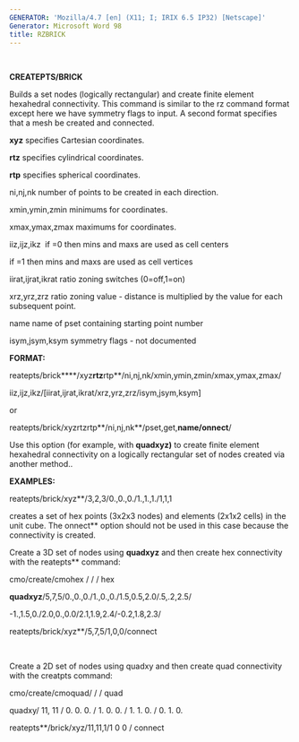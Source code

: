 ```yaml
---
GENERATOR: 'Mozilla/4.7 [en] (X11; I; IRIX 6.5 IP32) [Netscape]'
Generator: Microsoft Word 98
title: RZBRICK
---
```


 

 **CREATEPTS/BRICK**

Builds a set nodes (logically rectangular) and create finite element
hexahedral connectivity. This command is similar to the rz command
format except here we have symmetry flags to input. A second format
specifies that a mesh be created and connected.

**xyz** specifies Cartesian coordinates.

**rtz** specifies cylindrical coordinates.

**rtp** specifies spherical coordinates.

ni,nj,nk number of points to be created in each direction.

xmin,ymin,zmin minimums for coordinates.

xmax,ymax,zmax maximums for coordinates.

iiz,ijz,ikz  if =0 then mins and maxs are used as cell centers

if =1 then mins and maxs are used as cell vertices

iirat,ijrat,ikrat ratio zoning switches (0=off,1=on)

xrz,yrz,zrz ratio zoning value - distance is multiplied by the value for
each subsequent point.

name name of pset containing starting point number

isym,jsym,ksym symmetry flags - not documented

**FORMAT:**

reatepts/brick****/xyz****rtz****rtp**/ni,nj,nk/xmin,ymin,zmin/xmax,ymax,zmax/

iiz,ijz,ikz/[iirat,ijrat,ikrat/xrz,yrz,zrz/isym,jsym,ksym]

or

reatepts/brick/xyzrtzrtp**/ni,nj,nk**/pset,get,**name/onnect**/

Use this option (for example, with **quadxyz)** to create finite element
hexahedral connectivity on a logically rectangular set of nodes created
via another method..



**EXAMPLES:**

reatepts/brick/xyz**/3,2,3/0.,0.,0./1.,1.,1./1,1,1

creates a set of hex points (3x2x3 nodes) and elements (2x1x2 cells) in
the unit cube. The onnect** option should not be used in this case
because the connectivity is created.

Create a 3D set of nodes using **quadxyz** and then create hex
connectivity with the reatepts** command:

cmo/create/cmohex / / / hex

**quadxyz**/5,7,5/0.,0.,0./1.,0.,0./1.5,0.5,2.0/.5,.2,2.5/

-1.,1.5,0./2.0,0.,0.0/2.1,1.9,2.4/-0.2,1.8,2.3/

reatepts/brick/xyz**/5,7,5/1,0,0/connect

 

Create a 2D set of nodes using quadxy and then create quad connectivity
with the creatpts command:

cmo/create/cmoquad/ / / quad

quadxy/ 11, 11 / 0. 0. 0. / 1. 0. 0. / 1. 1. 0. / 0. 1. 0.

reatepts**/brick/xyz/11,11,1/1 0 0 / connect
